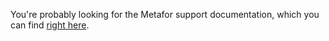 You're probably looking for the Metafor support documentation, which you can find [right here](https://github.com/metaforsoftware/docs/wiki).